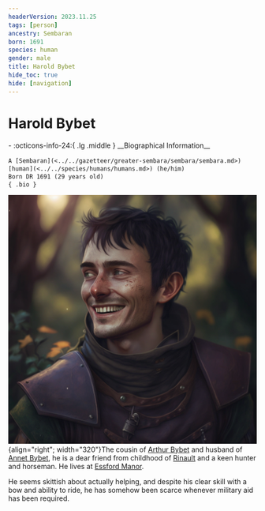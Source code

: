 ```yaml
---
headerVersion: 2023.11.25
tags: [person]
ancestry: Sembaran
born: 1691
species: human
gender: male
title: Harold Bybet
hide_toc: true
hide: [navigation]
---
```

# Harold Bybet
<div class="grid cards ext-narrow-margin ext-one-column" markdown>
- :octicons-info-24:{ .lg .middle } __Biographical Information__

    A [Sembaran](<../../gazetteer/greater-sembara/sembara/sembara.md>) [human](<../../species/humans/humans.md>) (he/him)  
    Born DR 1691 (29 years old)  
    { .bio }

</div>


![Harold Bybet](../../assets/harold-bybet.png){align="right"; width="320"}The cousin of [Arthur Bybet](<./arthur-bybet.md>) and husband of [Annet Bybet](<./annet-bybet.md>), he is a dear friend from childhood of [Rinault](<./rinault-essford.md>) and a keen hunter and horseman. He lives at [Essford Manor](<../../gazetteer/greater-sembara/sembara/barony-of-aveil/cleenseau-region/cleenseau/essford-manor.md>).


He seems skittish about actually helping, and despite his clear skill with a bow and ability to ride, he has somehow been scarce whenever military aid has been required.
